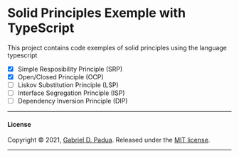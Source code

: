 # Solid Principles Exemple with TypeScript

This project contains code exemples of solid principles using the language typescript

- [x] Simple Resposibility Principle (SRP)
- [x] Open/Closed Principle (OCP)
- [ ] Liskov Substitution Principle (LSP)
- [ ] Interface Segregation Principle (ISP)
- [ ] Dependency Inversion Principle (DIP)

---

#### License

Copyright © 2021, [Gabriel D. Padua](https://github.com/gabrielDpadua21).
Released under the [MIT license](LICENSE).

***